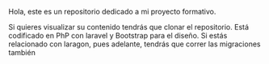 Hola, este es un repositorio dedicado a mi proyecto formativo.

Si quieres visualizar su contenido tendrás que clonar el repositorio. 
Está codificado en PhP con laravel y Bootstrap para el diseño.
Si estás relacionado con laragon, pues adelante, tendrás que correr las migraciones también

